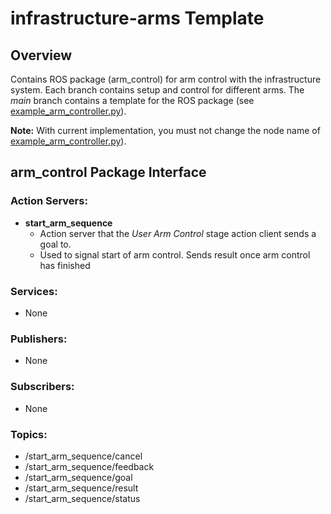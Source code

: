 # infrastructure-arms Template
## Overview
Contains ROS package (arm_control) for arm control with the infrastructure system. Each branch contains setup and control for different arms. The _main_ branch contains a template for the ROS package (see [example_arm_controller.py](https://github.com/OSUrobotics/infrastructure-arms/blob/main/arm_control/src/example_arm_controller.py)).

__Note:__ With current implementation, you must not change the node name of [example_arm_controller.py](https://github.com/OSUrobotics/infrastructure-arms/blob/main/arm_control/src/example_arm_controller.py)).

## arm_control Package Interface
### Action Servers:
- __start_arm_sequence__
  - Action server that the _User Arm Control_ stage action client sends a goal to.
  - Used to signal start of arm control. Sends result once arm control has finished
### Services:
- None
### Publishers:
- None
### Subscribers:
- None
### Topics:
- /start_arm_sequence/cancel
- /start_arm_sequence/feedback
- /start_arm_sequence/goal
- /start_arm_sequence/result
- /start_arm_sequence/status
